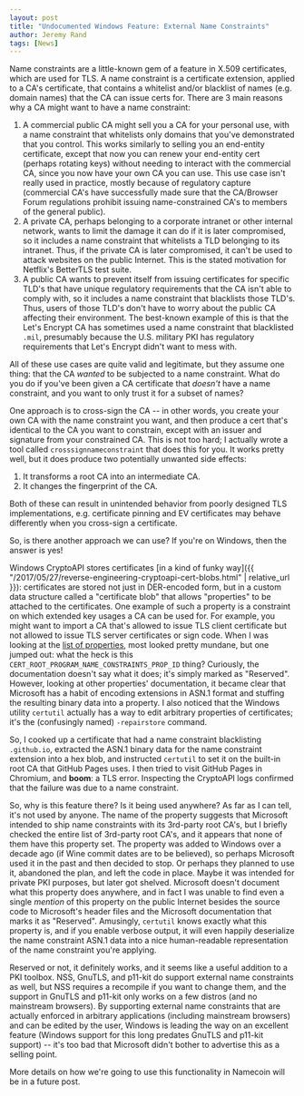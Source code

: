 ```yaml
---
layout: post
title: "Undocumented Windows Feature: External Name Constraints"
author: Jeremy Rand
tags: [News]
---
```


Name constraints are a little-known gem of a feature in X.509 certificates, which are used for TLS.  A name constraint is a certificate extension, applied to a CA's certificate, that contains a whitelist and/or blacklist of names (e.g. domain names) that the CA can issue certs for.  There are 3 main reasons why a CA might want to have a name constraint:

1. A commercial public CA might sell you a CA for your personal use, with a name constraint that whitelists only domains that you've demonstrated that you control.  This works similarly to selling you an end-entity certificate, except that now you can renew your end-entity cert (perhaps rotating keys) without needing to interact with the commercial CA, since you now have your own CA you can use.  This use case isn't really used in practice, mostly because of regulatory capture (commercial CA's have successfully made sure that the CA/Browser Forum regulations prohibit issuing name-constrained CA's to members of the general public).
2. A private CA, perhaps belonging to a corporate intranet or other internal network, wants to limit the damage it can do if it is later compromised, so it includes a name constraint that whitelists a TLD belonging to its intranet.  Thus, if the private CA is later compromised, it can't be used to attack websites on the public Internet.  This is the stated motivation for Netflix's BetterTLS test suite.
3. A public CA wants to prevent itself from issuing certificates for specific TLD's that have unique regulatory requirements that the CA isn't able to comply with, so it includes a name constraint that blacklists those TLD's.  Thus, users of those TLD's don't have to worry about the public CA affecting their environment.  The best-known example of this is that the Let's Encrypt CA has sometimes used a name constraint that blacklisted `.mil`, presumably because the U.S. military PKI has regulatory requirements that Let's Encrypt didn't want to mess with.

All of these use cases are quite valid and legitimate, but they assume one thing: that the CA *wanted* to be subjected to a name constraint.  What do you do if you've been given a CA certificate that *doesn't* have a name constraint, and you want to only trust it for a subset of names?

One approach is to cross-sign the CA -- in other words, you create your own CA with the name constraint you want, and then produce a cert that's identical to the CA you want to constrain, except with an issuer and signature from your constrained CA.  This is not too hard; I actually wrote a tool called `crosssignnameconstraint` that does this for you.  It works pretty well, but it does produce two potentially unwanted side effects:

1. It transforms a root CA into an intermediate CA.
2. It changes the fingerprint of the CA.

Both of these can result in unintended behavior from poorly designed TLS implementations, e.g. certificate pinning and EV certificates may behave differently when you cross-sign a certificate.

So, is there another approach we can use?  If you're on Windows, then the answer is yes!

Windows CryptoAPI stores certificates [in a kind of funky way]({{ "/2017/05/27/reverse-engineering-cryptoapi-cert-blobs.html" | relative_url }}): certificates are stored not just in DER-encoded form, but in a custom data structure called a "certificate blob" that allows "properties" to be attached to the certificates.  One example of such a property is a constraint on which extended key usages a CA can be used for.  For example, you might want to import a CA that's allowed to issue TLS client certificate but not allowed to issue TLS server certificates or sign code.  When I was looking at the [list of properties](https://docs.microsoft.com/en-us/windows/win32/api/wincrypt/nf-wincrypt-certgetcertificatecontextproperty#parameters), most looked pretty mundane, but one jumped out: what the heck is this `CERT_ROOT_PROGRAM_NAME_CONSTRAINTS_PROP_ID` thing?  Curiously, the documentation doesn't say what it does; it's simply marked as "Reserved".  However, looking at other properties' documentation, it became clear that Microsoft has a habit of encoding extensions in ASN.1 format and stuffing the resulting binary data into a property.  I also noticed that the Windows utility `certutil` actually has a way to edit arbitrary properties of certificates; it's the (confusingly named) `-repairstore` command.

So, I cooked up a certificate that had a name constraint blacklisting `.github.io`, extracted the ASN.1 binary data for the name constraint extension into a hex blob, and instructed `certutil` to set it on the built-in root CA that GitHub Pages uses.  I then tried to visit GitHub Pages in Chromium, and **boom**: a TLS error.  Inspecting the CryptoAPI logs confirmed that the failure was due to a name constraint.

So, why is this feature there?  Is it being used anywhere?  As far as I can tell, it's not used by anyone.  The name of the property suggests that Microsoft intended to ship name constraints with its 3rd-party root CA's, but I briefly checked the entire list of 3rd-party root CA's, and it appears that none of them have this property set.  The property was added to Windows over a decade ago (if Wine commit dates are to be believed), so perhaps Microsoft used it in the past and then decided to stop.  Or perhaps they planned to use it, abandoned the plan, and left the code in place.  Maybe it was intended for private PKI purposes, but later got shelved.  Microsoft doesn't document what this property does anywhere, and in fact I was unable to find even a single *mention* of this property on the public Internet besides the source code to Microsoft's header files and the Microsoft documentation that marks it as "Reserved".  Amusingly, `certutil` knows exactly what this property is, and if you enable verbose output, it will even happily deserialize the name constraint ASN.1 data into a nice human-readable representation of the name constraint you're applying.

Reserved or not, it definitely works, and it seems like a useful addition to a PKI toolbox.  NSS, GnuTLS, and p11-kit do support external name constraints as well, but NSS requires a recompile if you want to change them, and the support in GnuTLS and p11-kit only works on a few distros (and no mainstream browsers).  By supporting external name constraints that are actually enforced in arbitrary applications (including mainstream browsers) and can be edited by the user, Windows is leading the way on an excellent feature (Windows support for this long predates GnuTLS and p11-kit support) -- it's too bad that Microsoft didn't bother to advertise this as a selling point.

More details on how we're going to use this functionality in Namecoin will be in a future post.
